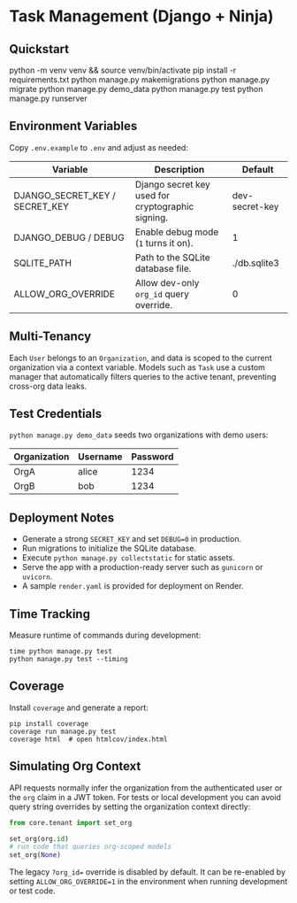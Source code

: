 # Task Management (Django + Ninja)

## Quickstart
python -m venv venv && source venv/bin/activate
pip install -r requirements.txt
python manage.py makemigrations
python manage.py migrate
python manage.py demo_data
python manage.py test
python manage.py runserver

## Environment Variables
Copy `.env.example` to `.env` and adjust as needed:

| Variable | Description | Default |
| --- | --- | --- |
| DJANGO_SECRET_KEY / SECRET_KEY | Django secret key used for cryptographic signing. | dev-secret-key |
| DJANGO_DEBUG / DEBUG | Enable debug mode (`1` turns it on). | 1 |
| SQLITE_PATH | Path to the SQLite database file. | ./db.sqlite3 |
| ALLOW_ORG_OVERRIDE | Allow dev-only `org_id` query override. | 0 |

## Multi-Tenancy
Each `User` belongs to an `Organization`, and data is scoped to the current
organization via a context variable. Models such as `Task` use a custom manager
that automatically filters queries to the active tenant, preventing cross-org
data leaks.

## Test Credentials
`python manage.py demo_data` seeds two organizations with demo users:

| Organization | Username | Password |
| --- | --- | --- |
| OrgA | alice | 1234 |
| OrgB | bob   | 1234 |

## Deployment Notes
- Generate a strong `SECRET_KEY` and set `DEBUG=0` in production.
- Run migrations to initialize the SQLite database.
- Execute `python manage.py collectstatic` for static assets.
- Serve the app with a production-ready server such as `gunicorn` or `uvicorn`.
- A sample `render.yaml` is provided for deployment on Render.

## Time Tracking
Measure runtime of commands during development:

```
time python manage.py test
python manage.py test --timing
```

## Coverage
Install `coverage` and generate a report:

```
pip install coverage
coverage run manage.py test
coverage html  # open htmlcov/index.html
```

## Simulating Org Context

API requests normally infer the organization from the authenticated user or
the `org` claim in a JWT token. For tests or local development you can avoid
query string overrides by setting the organization context directly:

```python
from core.tenant import set_org

set_org(org.id)
# run code that queries org-scoped models
set_org(None)
```

The legacy `?org_id=` override is disabled by default. It can be re-enabled by
setting `ALLOW_ORG_OVERRIDE=1` in the environment when running development or
test code.

